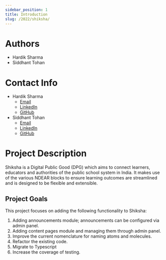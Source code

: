 ```yaml
---
sidebar_position: 1
title: Introduction
slug: /2022/shiksha/
---
```


# Authors
- Hardik Sharma
- Siddhant Tohan

# Contact Info
- Hardik Sharma
    - [Email](mailto:hardik00051@gmail.com)
    - [LinkedIn](https://www.linkedin.com/in/hardik-hi)
    - [GitHub](https://github.com/hardik-hi)
- Siddhant Tohan
    - [Email](mailto:siddhant.tohan@gmail.com)
    - [LinkedIn](https://www.linkedin.com/in/siddhant-tohan)
    - [GitHub](https://github.com/sidtohan)


# Project Description
Shiksha is a Digital Public Good (DPG) which aims to connect learners, educators and authorities of the public school system in India. It makes use of the various NDEAR blocks to ensure learning outcomes are streamlined and is designed to be flexible and extensible.

## Project Goals
This project focuses on adding the following functionality to Shiksha:

1. Adding announcements module; announcements can be configured via admin panel.
2. Adding content pages module and managing them through admin panel.
3. Improve the current nomenclature for naming atoms and molecules.
4. Refactor the existing code.
5. Migrate to Typescript
6. Increase the coverage of testing.